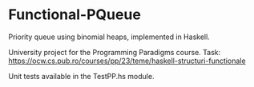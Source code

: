 # Functional-PQueue

Priority queue using binomial heaps, implemented in Haskell.

University project for the Programming Paradigms course. Task: https://ocw.cs.pub.ro/courses/pp/23/teme/haskell-structuri-functionale

Unit tests available in the TestPP.hs module.
